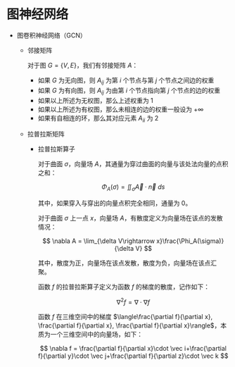 # 图神经网络

- 图卷积神经网络（GCN）
    - 邻接矩阵
        
        对于图 $G=\{ V,E\}$，我们有邻接矩阵 $A$：
        
        - 如果 $G$ 为无向图，则 $A_{ij}$ 为第 $i$ 个节点与第 $j$ 个节点之间边的权重
        - 如果 $G$ 为有向图，则 $A_{ij}$ 为由第 $i$ 个节点指向第 $j$ 个节点的边的权重
        - 如果以上所述为无权图，那么上述权重为 $1$
        - 如果以上所述为有权图，那么未相连的边的权重一般设为 $+\infty$
        - 如果有自相连的环，那么其对应元素 $A_{ii}$ 为 $2$
    - 拉普拉斯矩阵
        - 拉普拉斯算子
            
            对于曲面 $\sigma$，向量场 $A$，其通量为穿过曲面的向量与该处法向量的点积之和：
            
            $$
            \Phi_A(\sigma)=\iint_\sigma \vec A \cdot \vec n \ ds
            $$
            
            其中，如果穿入与穿出的向量点积完全相同，通量为 $0$。
            
            对于曲面 $\sigma$ 上一点 $x$，向量场 $A$，有散度定义为向量场在该点的发散情况：
            
            $$
            \nabla A = \lim_{\delta V\rightarrow x}\frac{\Phi_A(\sigma)}{\delta V}
            $$
            
            其中，散度为正，向量场在该点发散，散度为负，向量场在该点汇聚。
            
            函数 $f$ 的拉普拉斯算子定义为函数 $f$ 的梯度的散度，记作如下：
            
            $$
            \nabla^2f=\nabla\cdot\nabla f
            $$
            
            函数 $f$ 在三维空间中的梯度 $\langle\frac{\partial f}{\partial x}, \frac{\partial f}{\partial x}, \frac{\partial f}{\partial x}\rangle$，本质为一个三维空间中的向量场，如下：
            
            $$
            \nabla f = \frac{\partial f}{\partial x}\cdot \vec i+\frac{\partial f}{\partial y}\cdot \vec j+\frac{\partial f}{\partial z}\cdot \vec k
            $$